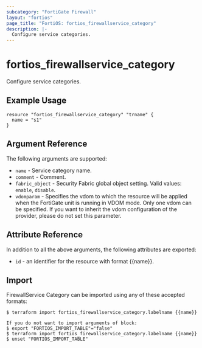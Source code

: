 ```yaml
---
subcategory: "FortiGate Firewall"
layout: "fortios"
page_title: "FortiOS: fortios_firewallservice_category"
description: |-
  Configure service categories.
---
```


# fortios_firewallservice_category
Configure service categories.

## Example Usage

```hcl
resource "fortios_firewallservice_category" "trname" {
  name = "s1"
}
```

## Argument Reference

The following arguments are supported:

* `name` - Service category name.
* `comment` - Comment.
* `fabric_object` - Security Fabric global object setting. Valid values: `enable`, `disable`.
* `vdomparam` - Specifies the vdom to which the resource will be applied when the FortiGate unit is running in VDOM mode. Only one vdom can be specified. If you want to inherit the vdom configuration of the provider, please do not set this parameter.


## Attribute Reference

In addition to all the above arguments, the following attributes are exported:
* `id` - an identifier for the resource with format {{name}}.

## Import

FirewallService Category can be imported using any of these accepted formats:
```
$ terraform import fortios_firewallservice_category.labelname {{name}}

If you do not want to import arguments of block:
$ export "FORTIOS_IMPORT_TABLE"="false"
$ terraform import fortios_firewallservice_category.labelname {{name}}
$ unset "FORTIOS_IMPORT_TABLE"
```
